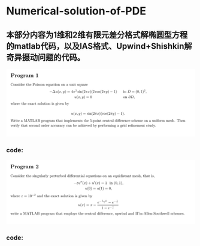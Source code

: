 # Numerical-solution-of-PDE
## 本部分内容为1维和2维有限元差分格式解椭圆型方程的matlab代码，以及IAS格式、Upwind+Shishkin解奇异摄动问题的代码。

![image](https://github.com/SunYule66/Numerical-solution-of-PDE/blob/2D-FD/%E5%B1%8F%E5%B9%95%E6%88%AA%E5%9B%BE%202025-06-27%20005154.png)

### code:


![image](https://github.com/SunYule66/Numerical-solution-of-PDE/blob/2D-FD/%E5%B1%8F%E5%B9%95%E6%88%AA%E5%9B%BE%202025-06-27%20005159.png)

### code:
